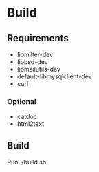# Build

## Requirements

 * libmilter-dev
 * libbsd-dev
 * libmailutils-dev
 * default-libmysqlclient-dev
 * curl
 
### Optional 

 * catdoc
 * html2text

 
## Build

Run ./build.sh
